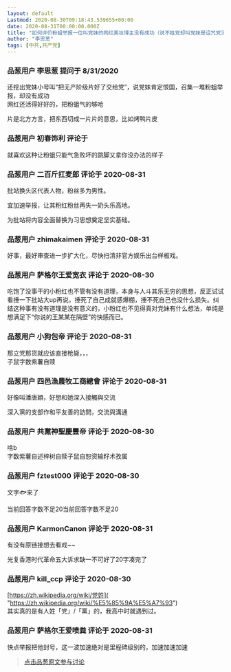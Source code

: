 ```yaml
---
layout: default
Lastmod: 2020-08-30T09:18:43.539655+00:00
date: 2020-08-31T00:00:00.000Z
title: "如何评价粉蛆举报一位叫党妹的网红美妆博主没有成功（说不姓党却叫党妹是诅咒党没的意思）？"
author: "李思葱"
tags: [中共,共产党]
---
```



### 品葱用户 **李思葱** 提问于 8/31/2020
    
还挖出党妹小号叫“把无产阶级片好了交给党”，说党妹肯定恨国，召集一堆粉蛆举报，却没有成功  
网红还活得好好的，把粉蛆气的够呛  
  
片是北方方言，把东西切成一片片的意思，比如烤鸭片皮
    
                

### 品葱用户 **初春饰利** 评论于 
        
就喜欢这种让粉蛆只能气急败坏的跳脚又拿你没办法的样子
        
                

### 品葱用户 **二百斤扛麦郎** 评论于 2020-08-31
        
批站换头区代表人物，粉丝多为男性。  
  
宜加速举报，让其粉红粉丝再失一奶头乐高地。  
  
为批站将内容全面替换为习思想奠定坚实基础。
        
                

### 品葱用户 **zhimakaimen** 评论于 2020-08-31
        
好事，最好审查进一步扩大化，尽快扫清非官方娱乐出台样板戏。
        
                

### 品葱用户 **萨格尔王爱宽衣** 评论于 2020-08-30
        
吃饱了没事干的小粉红也不管有没有道理，本身与人斗其乐无穷的思想，反正试试看捶一下批站大up再说，捶死了自己成就感爆棚，捶不死自己也没什么损失。纠结这种事有没有道理是没有意义的，小粉红也不见得真对党妹有什么想法，单纯是想满足下“你说的王某某在隔壁”的快感而已。
        
                

### 品葱用户 **小狗包帝** 评论于 2020-08-31
        
那立党那货就应该直接枪毙，，，  
子鼠字数紫薯自赎
        
                

### 品葱用户 **四邑漁農牧工商總會** 评论于 2020-08-31
        
好像叫潘唐穎，好想和她深入接觸與交流  
  
深入黨的支部作和平友善的訪問，交流與溝通
        
                

### 品葱用户 **共黨神聖慶豐帝** 评论于 2020-08-30
        
啥b  
字数紫薯自述梓树自赎子鼠自恕资输籽术孜属
        
                

### 品葱用户 **fztest000** 评论于 2020-08-30
        
文字🐟来了  
  
当前回答字数不足20当前回答字数不足20
        
                

### 品葱用户 **KarmonCanon** 评论于 2020-08-31
        
有没有原链接想去看戏~~  
  
光复香港时代革命五大诉求缺一不可好了20字凑完了
        
                

### 品葱用户 **kill_ccp** 评论于 2020-08-30
        
[https://zh.wikipedia.org/wiki/党姓]( "https://zh.wikipedia.org/wiki/%E5%85%9A%E5%A7%93")  
其实真的是有人姓「党」/「黨」的，我高中时就遇到过。
        
                

### 品葱用户 **萨格尔王爱喷粪** 评论于 2020-08-31
        
快点举报把他封号，这一波加速绝对是里程碑级别的，加速加速加速
        
                





> [点击品葱原文参与讨论](https://pincong.rocks/question/30451)

